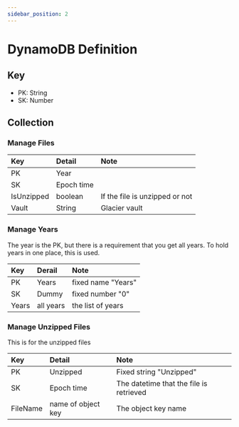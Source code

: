 ```yaml
---
sidebar_position: 2
---
```


# DynamoDB Definition

## Key

* PK: String
* SK: Number

## Collection

### Manage Files

| Key        | Detail     | Note                           |
|:-----------|:-----------|:-------------------------------|
| PK         | Year       |                                |
| SK         | Epoch time |                                |
| IsUnzipped | boolean    | If the file is unzipped or not |
| Vault      | String     | Glacier vault                  |

### Manage Years

The year is the PK, but there is a requirement that you get all years.
To hold years in one place, this is used.

| Key   | Derail    | Note               |
|:------|:----------|:-------------------|
| PK    | Years     | fixed name "Years" |
| SK    | Dummy     | fixed number "0"   |
| Years | all years | the list of years  |


### Manage Unzipped Files

This is for the unzipped files

| Key      | Detail             | Note                                    |
|:---------|:-------------------|:----------------------------------------|
| PK       | Unzipped           | Fixed string "Unzipped"                 |
| SK       | Epoch time         | The datetime that the file is retrieved |
| FileName | name of object key | The object key name                     |
